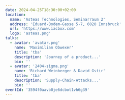 ```yaml
---
date: 2024-04-25T18:30:00+02:00
location:
  name: 'Asteas Technologies, Seminarraum 2'
  address: 'Eduard-Bodem-Gasse 5-7, 6020 Innsbruck'
  url: 'https://www.iacbox.com'
  logo: 'asteas.png'
talks:
  - avatar: 'avatar.png'
    name: 'Maximilian Obwexer'
    title: 'tba'
    description: 'Journey of a product...'
    bio: ''
  - avatar: '2404-sigma.png'
    name: 'Richard Weinberger & David Gstir'
    title: 'tba'
    description: 'Supply-Chain-Attacks...'
    bio: ''
eventId: '3594f0aavb0je6dcbot1vh6g39'
---
```

